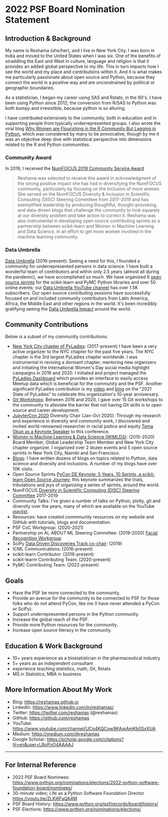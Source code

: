 # 2022 PSF Board Nomination Statement

## Introduction & Background
My name is Reshama (she/her), and I live in New York City.  I was born in India and moved to the United States when I was six.  One of the benefits of straddling the East and West in culture, language and religion is that it provides an added global perspective to my life. This in turn impacts how I see the world and my place and contributions within it.  And it is what makes me particularly passionate about open source and Python, because they connect the world in a positive way and are unconstrained by political or geographic boundaries.  

As a statistician, I began my career using SAS and Rstats, in the 90's. I have been using Python since 2012; the conversion from R/SAS to Python was both bumpy and irresistible, because python is so alluring.  

I have contributed extensively to the community, both in education and in supporting people from typically underrepresented groups.  I also wrote the viral blog [Why Women are Flourishing in the R Community But Lagging in Python](https://reshamas.github.io/why-women-are-flourishing-in-r-community-but-lagging-in-python/), which was considered by many to be provocative, though by me it was an objective deep dive with statistical perspective into dimensions related to the R and Python communities.  

### Community Award
In 2019, I received the [NumFOCUS 2019 Community Service Award](https://numfocus.org/blog/2019-numfocus-awards)
>Reshama was selected to receive this award in acknowledgment of the strong positive impact she has had in diversifying the NumFOCUS community, particularly by focusing on the inclusion of more women. She served on the NumFOCUS Diversity & Inclusion in Scientific Computing (DISC) Steering Committee from 2017-2019 and has exemplified leadership by producing thoughtful, thought-provoking, and data-driven blogs that challenge the community to look squarely at our diversity problem and take action to correct it. Reshama was also instrumental in developing open source contributing sprints as a partnership between scikit-learn and Women in Machine Learning and Data Science, in an effort to get more women involved in the machine learning community.

### Data Umbrella
[Data Umbrella](https://www.dataumbrella.org) (2019-present): Seeing a need for this, I founded a community for underrepresented persons in data science.   I have built a wonderful team of contributors and within only 2.5 years (almost all during the pandemic), we have accomplished so much.  We have organized 6 [open source sprints](https://www.dataumbrella.org/sprints) for the scikit-learn and PyMC Python libraries and over 50 online events; our [Data Umbrella YouTube channel](https://www.youtube.com/c/dataumbrella) has over 1.5K subscribers. Our open source contributing sessions have successfully focused on and included community contributors from Latin America, Africa, the Middle East and other regions in the world. It's been incredibly gratifying seeing the [Data Umbrella Impact](https://blog.dataumbrella.org/impact.html) around the world.

##  Community Contributions
Below is a subset of my community contributions. 
- [New York City chapter of PyLadies](https://nyc.pyladies.com): (2017-present) I have been a very active organizer to the NYC chapter for the past five years.  The NYC chapter is the 3rd largest PyLadies chapter worldwide.  I was instrumental in reviving a dormant chapter, mentoring new organizers and initiating the International Women's Day social media highlight campaigns in 2019 and 2020. I initiated and project managed the [PyLadies Dashboard](https://nyc-pyladies.github.io/pyladies-dashboard/pyladies.html) which provides an interface to easily access Meetup data which is beneficial for the community and the PSF. Another significant PyLadies contribution is my [video](https://youtu.be/GgCB0-EjSnY) and [blog](https://reshamas.github.io/2021-state-of-pyladies/) on the "2021 State of PyLadies" to celebrate this organization's 10-year anniversary.
- [Git Workshops](https://github.com/reshamas/git-intro-workshop/blob/master/git-workshops.MD): Between 2016 and 2020, I gave over 15 Git workshops to the community to alleviate the barrier that not having Git skills is to open source and career development.
- [JupyterCon 2020](https://jupytercon.com) Diversity Chair (Jan-Oct 2020). Through my research and experience in diversity and community work, I discovered and invited world-renowned researcher in racial justice and equity [Tema Okun as a Keynote Speaker](https://blog.jupyter.org/tema-okun-a7e5f1f0cd05) to this conference. 
- [Women in Machine Learning & Data Science (WiMLDS)](https://reshamas.github.io/moving-on-from-wimlds/): (2015-2020) Board Member, Global Leadership Team Member and New York City chapter organizer. I organized over 2 dozen events and 5 open source sprints in New York City, Nairobi and San Francisco.  
- [Blogs](https://reshamas.github.io):  I have written dozens of blogs on topics related to Python, data science and diversity and inclusions.  A number of my blogs have over 10K visits.
- Open Source Sprints [PyCon DE Keynote: 5 Years, 10 Sprints, a scikit-learn Open Source Journey](https://youtu.be/ZUqJaCWPvmk); this keynote summarizes the trials, tribulations and joys of organizing a series of sprints, around the world. 
- NumFOCUS [Diversity in Scientific Computing (DISC) Steering Committee](https://reshamas.github.io/on-receiving-2019-community-leadership-award-from-numfocus/)  2017-2019
- Community Talks:  I've given a number of talks on Python, plotly, git and diversity over the years, many of which are available on the YouTube [playlist](https://www.youtube.com/playlist?list=PLBKcU7Ik-ir84cthbsQ_zU72sG-zUnEQn).
- Resources: have created commmunity resources on my website and GitHub with tutorials, blogs and documentation. 
- PSF CoC Workgroup: (2020-2021)
- Partnership on AI, ABOUT ML Steering Committee: (2019-2020) [Facial Recognition Workgroup](https://www.partnershiponai.org/new-partners-to-bolster-perspective-for-responsible-ai/)
- SciPy [Data Driven Discoveries Track co-chair](https://www.scipy2019.scipy.org/organisers): (2019)
- ICML Communications: (2016-present)
- scikit-learn Contributor: (2016-present)
- scikit-learm Contributing Team: (2020-present)
- PyMC Contributing Team: (2022-present)

## Goals
- Have the PSF be more connected to the community. 
- Provide an avenue for the community to be connected to PSF for those folks who do not attend PyCon, like me (I have never attended a PyCon or SciPy).
- Support underrepresented persons in the Python community.
- Increase the global reach of the PSF.  
- Provide more Python resources for the community.
- Increase open source literacy in the community.  

## Education & Work Background
- 10+ years experience as a biostatistician in the pharmaceutical industry
- 5+ years as an independent consultant
- experience teaching statistics, math, Git, Rstats
- MS in Statistics, MBA in business

## More Information About My Work
- Blog:  https://reshamas.github.io  
- LinkedIn:  https://www.linkedin.com/in/reshamas/  
- Twitter: https://twitter.com/reshamas  (@reshamas)  
- GitHub:  https://github.com/reshamas  
- YouTube: https://www.youtube.com/channel/UCg4KQCow9KAqrAmKb0SxXUA
- Medium:  https://medium.com/@reshamas  
- Google Scholar: https://scholar.google.com/citations?hl=en&user=LBoPoO4AAAAJ

---

## For Internal Reference
- 2022 PSF Board Nominees:  https://www.python.org/nominations/elections/2022-python-software-foundation-board/nominees/
- 30-minute video; Life as a Python Software Foundation Director https://youtu.be/ZLKj6FaQA4M
- PSF Board History:  https://www.python.org/psf/records/board/history/
- PSF Elections:  https://www.python.org/nominations/elections/

